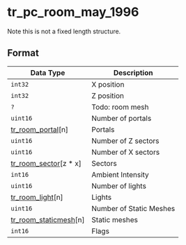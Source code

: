 # tr_pc_room_may_1996

Note this is not a fixed length structure.

## Format

| Data Type | Description    |
| ----------| -------------  |
| `int32`   | X position |
| `int32`   | Z position |
| `?` | Todo: room mesh |
| `uint16` | Number of portals |
| [tr_room_portal](tr_room_portal.md)[n] | Portals |
| `uint16` | Number of Z sectors |
| `uint16` | Number of X sectors |
| [tr_room_sector](tr_room_sector.md)[z * x] | Sectors |
| `int16` | Ambient Intensity |
| `uint16` | Number of lights |
| [tr_room_light](tr_room_light.md)[n] | Lights |
| `uint16` | Number of Static Meshes |
| [tr_room_staticmesh](tr_room_staticmesh.md)[n] | Static meshes |
| `int16` | Flags |